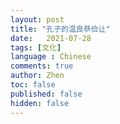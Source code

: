 ```yaml
---
layout: post
title: "孔子的温良恭俭让"
date:   2021-07-28
tags: [文化]
language : Chinese
comments: true
author: Zhen
toc: false
published: false
hidden: false
---
```



<!--stackedit_data:
eyJoaXN0b3J5IjpbNTgwMDMyNTAzLDEwNDI5Mjg1OTFdfQ==
-->